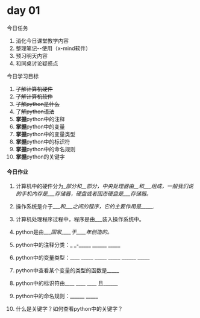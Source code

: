 # day 01

今日任务

1. 消化今日课堂教学内容
2. 整理笔记--使用（x-mind软件）
3. 预习明天内容
4. 和同桌讨论疑惑点

今日学习目标

1. ~~了解计算机硬件~~
2. ~~了解计算机软件~~
3. ~~了解python是什么~~
4. 了~~解python语法~~
5. **掌握**python中的注释
6. **掌握**python中的变量
7. **掌握**python中的变量类型
8. **掌握**python中的标识符
9. **掌握**python中的命名规则
10. **掌握**python的关键字

#### 今日作业

1. 计算机中的硬件分为\__部分和\_\_部分，中央处理器由\_\_和\_\_\_组成，一般我们说的手机内存是\_\_\_存储器，硬盘或者固态硬盘是\_\_\_存储器。_

2. 操作系统是介于\_\_\__和\_\_\_之间的程序，它的主要作用是\_\_\_\_\_._

3. 计算机处理程序过程中，程序是由\_\_\_装入操作系统中。

4. python是由\_\_\__国家\_\_\_\_于\_\_\_\_年创造的。_

5. python中的注释分类：_ _-\_\_\_\_\_     \_\_\_\_\_\_     \_\_\_\_\_

6. python中的变量类型：\_\_\_\_  \_\_\_\_\_  \_\_\_\_\_  \_\_\_\_\_  \_\_\_\_\_\_   \_\_\_\_\_

7. python中查看某个变量的类型的函数是\_\_\_\_\_

8. python中的标识符由\_\_\_\_ \_\_\_\_  \_\_\_\_   且\_\_\_\_\_\_

9. python中的命名规则：\_\_\_\_\_\_   \_\_\_\_\_

10. 什么是关键字？如何查看python中的关键字？



